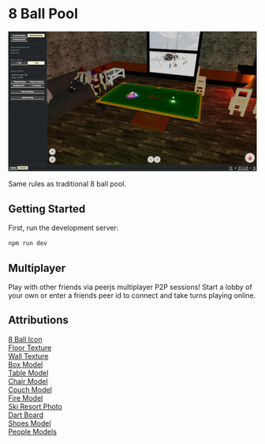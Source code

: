 # 8 Ball Pool

![Game Preview](/public/img/game-preview.webp)

Same rules as traditional 8 ball pool. 

## Getting Started

First, run the development server:

```bash
npm run dev
```

## Multiplayer

Play with other friends via peerjs multiplayer P2P sessions! Start a lobby of your own or enter a friends peer id to connect and take turns playing online.

## Attributions
[8 Ball Icon](https://www.flaticon.com/free-icon/billiard-ball_469645)  
[Floor Texture](https://www.flaticon.com/free-icons/billiard)  
[Wall Texture](https://www.flaticon.com/free-icons/billiard)  
[Box Model](https://www.flaticon.com/free-icons/billiard)  
[Table Model](https://www.flaticon.com/free-icons/billiard)  
[Chair Model](https://www.flaticon.com/free-icons/billiard)  
[Couch Model](https://www.flaticon.com/free-icons/billiard)  
[Fire Model](https://www.flaticon.com/free-icons/billiard)  
[Ski Resort Photo](https://www.flaticon.com/free-icons/billiard)  
[Dart Board](https://www.flaticon.com/free-icons/billiard)  
[Shoes Model](https://www.flaticon.com/free-icons/billiard)  
[People Models](https://www.flaticon.com/free-icons/billiard)
